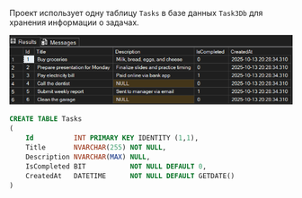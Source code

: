 Проект использует одну таблицу `Tasks` в базе данных `Task3Db` для хранения информации о задачах.

![Скриншот таблицы Tasks](./docs/db_screenshot.png)

```sql
CREATE TABLE Tasks
(
    Id          INT PRIMARY KEY IDENTITY (1,1),
    Title       NVARCHAR(255) NOT NULL,
    Description NVARCHAR(MAX) NULL,
    IsCompleted BIT           NOT NULL DEFAULT 0,
    CreatedAt   DATETIME      NOT NULL DEFAULT GETDATE()
)
```